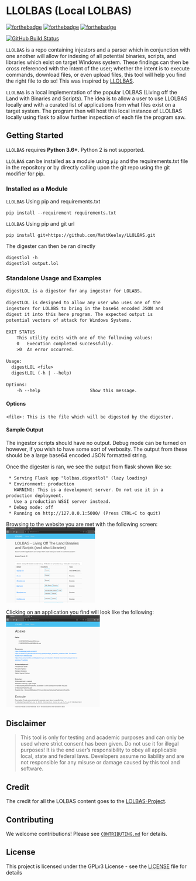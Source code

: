 # LLOLBAS (Local LOLBAS)

[![forthebadge](https://forthebadge.com/images/badges/made-with-python.svg)](https://www.python.org/)
[![forthebadge](https://forthebadge.com/images/badges/contains-tasty-spaghetti-code.svg)](https://www.google.com/url?sa=i&url=https%3A%2F%2Fwww.thewholesomedish.com%2Fspaghetti%2F&psig=AOvVaw3OneeN_AB3XxZzgCPPTtfv&ust=1614550372646000&source=images&cd=vfe&ved=0CAIQjRxqFwoTCJjQwf2Ki-8CFQAAAAAdAAAAABAD)
[![forthebadge](https://forthebadge.com/images/badges/it-works-why.svg)](https://www.youtube.com/watch?v=kyti25ol438)

[![GitHub Build Status](https://github.com/MattKeeley/LLOLBAS/workflows/build/badge.svg)](https://github.com/MattKeeley/LLOLBAS/actions)

`LLOLBAS` is a repo containing injestors and a parser which in conjunction with
one another will allow for indexing of all potential binaries, scripts, and
libraries which exist on target Windows system. These findings can then be cross
referenced with the intent of the user; whether the intent is to execute
commands, download files, or even upload files, this tool will help you find
the right file to do so! This was inspired by [LLOLBAS](https://lolbas-project.github.io).

`LLOLBAS` is a local implementation of the popular LOLBAS (Living off the Land
with Binaries and Scripts). The idea is to allow a user to use LLOLBAS locally
and with a curated list of applications from what files exist on a target
system. The program then will host this local instance of LLOLBAS locally using
flask to allow further inspection of each file the program saw.

## Getting Started

`LLOLBAS` requires **Python 3.6+**. Python 2 is not supported.

`LLOLBAS` can be installed as a module using `pip` and the requirements.txt file
in the repository or by directly calling upon the git repo using the git
modifier for pip.

### Installed as a Module

`LLOLBAS` Using pip and requirements.txt

```console
pip install --requirement requirements.txt
```

`LLOLBAS` Using pip and git url

```console
pip install git+https://github.com/MattKeeley/LLOLBAS.git
```

The digester can then be ran directly

```console
digestlol -h
digestlol output.lol
```

### Standalone Usage and Examples

```console
digestLOL is a digestor for any ingestor for LOLABS.

digestLOL is designed to allow any user who uses one of the
ingestors for LOLABS to bring in the base64 encoded JSON and
digest it into this here program. The expected output is
potential vectors of attack for Windows Systems.

EXIT STATUS
    This utility exits with one of the following values:
    0   Execution completed successfully.
    >0  An error occurred.

Usage:
  digestLOL <file>
  digestLOL (-h | --help)

Options:
    -h --help                   Show this message.
```

#### Options

```console
<file>: This is the file which will be digested by the digester.
```

#### Sample Output

The ingestor scripts should have no output. Debug mode can be turned on however,
if you wish to have some sort of verbosity. The output from these should be a
large base64 encoded JSON formatted string.

Once the digester is ran, we see the output from flask shown like so:

```console
 * Serving Flask app "lolbas.digestlol" (lazy loading)
 * Environment: production
   WARNING: This is a development server. Do not use it in a production deployment.
   Use a production WSGI server instead.
 * Debug mode: off
 * Running on http://127.0.0.1:5000/ (Press CTRL+C to quit)
```

Browsing to the website you are met with the following screen: <br>
<img src="/resources/images/landing.png" alt="landing.png" style="zoom:25%;" />

Clicking on an application you find will look like the following: <br>
<img src="/resources/images/application.png" alt="application.png" style="zoom:25%;" />

## Disclaimer

> This tool is only for testing and academic purposes and can only be used where
> strict consent has been given. Do not use it for illegal purposes! It is the
> end user’s responsibility to obey all applicable local, state and federal laws.
> Developers assume no liability and are not responsible for any misuse or damage
> caused by this tool and software.

## Credit

The credit for all the LOLBAS content goes to the
[LOLBAS-Project](https://github.com/LOLBAS-Project).

## Contributing

We welcome contributions! Please see [`CONTRIBUTING.md`](CONTRIBUTING.md) for
details.

## License

This project is licensed under the GPLv3 License - see the [LICENSE](LICENSE)
file for details
